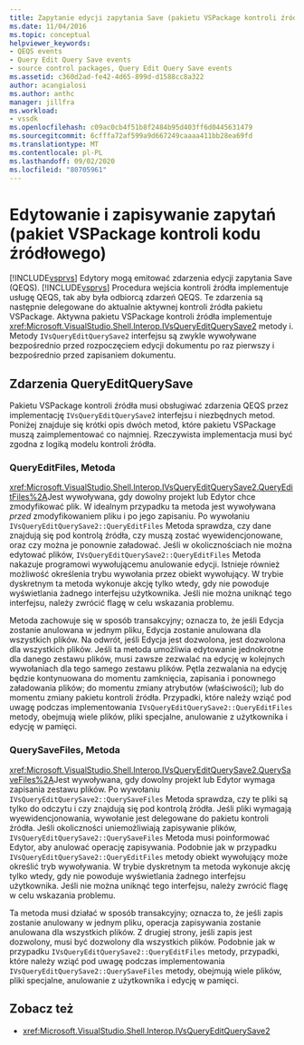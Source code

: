 ```yaml
---
title: Zapytanie edycji zapytania Save (pakietu VSPackage kontroli źródła) | Microsoft Docs
ms.date: 11/04/2016
ms.topic: conceptual
helpviewer_keywords:
- QEQS events
- Query Edit Query Save events
- source control packages, Query Edit Query Save events
ms.assetid: c360d2ad-fe42-4d65-899d-d1588cc8a322
author: acangialosi
ms.author: anthc
manager: jillfra
ms.workload:
- vssdk
ms.openlocfilehash: c09ac0cb4f51b8f2484b95d403ff6d0445631479
ms.sourcegitcommit: 6cfffa72af599a9d667249caaaa411bb28ea69fd
ms.translationtype: MT
ms.contentlocale: pl-PL
ms.lasthandoff: 09/02/2020
ms.locfileid: "80705961"
---
```

# <a name="query-edit-query-save-source-control-vspackage"></a>Edytowanie i zapisywanie zapytań (pakiet VSPackage kontroli kodu źródłowego)
[!INCLUDE[vsprvs](../../code-quality/includes/vsprvs_md.md)] Edytory mogą emitować zdarzenia edycji zapytania Save (QEQS). [!INCLUDE[vsprvs](../../code-quality/includes/vsprvs_md.md)] Procedura wejścia kontroli źródła implementuje usługę QEQS, tak aby była odbiorcą zdarzeń QEQS. Te zdarzenia są następnie delegowane do aktualnie aktywnej kontroli źródła pakietu VSPackage. Aktywna pakietu VSPackage kontroli źródła implementuje <xref:Microsoft.VisualStudio.Shell.Interop.IVsQueryEditQuerySave2> metody i. Metody `IVsQueryEditQuerySave2` interfejsu są zwykle wywoływane bezpośrednio przed rozpoczęciem edycji dokumentu po raz pierwszy i bezpośrednio przed zapisaniem dokumentu.

## <a name="queryeditquerysave-events"></a>Zdarzenia QueryEditQuerySave
 Pakietu VSPackage kontroli źródła musi obsługiwać zdarzenia QEQS przez implementację `IVsQueryEditQuerySave2` interfejsu i niezbędnych metod. Poniżej znajduje się krótki opis dwóch metod, które pakietu VSPackage muszą zaimplementować co najmniej. Rzeczywista implementacja musi być zgodna z logiką modelu kontroli źródła.

### <a name="queryeditfiles-method"></a>QueryEditFiles, Metoda
 <xref:Microsoft.VisualStudio.Shell.Interop.IVsQueryEditQuerySave2.QueryEditFiles%2A>Jest wywoływana, gdy dowolny projekt lub Edytor chce zmodyfikować plik. W idealnym przypadku ta metoda jest wywoływana *przed* zmodyfikowaniem pliku i po jego zapisaniu. Po wywołaniu `IVsQueryEditQuerySave2::QueryEditFiles` Metoda sprawdza, czy dane znajdują się pod kontrolą źródła, czy muszą zostać wyewidencjonowane, oraz czy można je ponownie załadować. Jeśli w okolicznościach nie można edytować plików, `IVsQueryEditQuerySave2::QueryEditFiles` Metoda nakazuje programowi wywołującemu anulowanie edycji. Istnieje również możliwość określenia trybu wywołania przez obiekt wywołujący. W trybie dyskretnym ta metoda wykonuje akcję tylko wtedy, gdy nie powoduje wyświetlania żadnego interfejsu użytkownika. Jeśli nie można uniknąć tego interfejsu, należy zwrócić flagę w celu wskazania problemu.

 Metoda zachowuje się w sposób transakcyjny; oznacza to, że jeśli Edycja zostanie anulowana w jednym pliku, Edycja zostanie anulowana dla wszystkich plików. Na odwrót, jeśli Edycja jest dozwolona, jest dozwolona dla wszystkich plików. Jeśli ta metoda umożliwia edytowanie jednokrotne dla danego zestawu plików, musi zawsze zezwalać na edycję w kolejnych wywołaniach dla tego samego zestawu plików. Pętla zezwalania na edycję będzie kontynuowana do momentu zamknięcia, zapisania i ponownego załadowania plików; do momentu zmiany atrybutów (właściwości); lub do momentu zmiany pakietu kontroli źródła. Przypadki, które należy wziąć pod uwagę podczas implementowania `IVsQueryEditQuerySave2::QueryEditFiles` metody, obejmują wiele plików, pliki specjalne, anulowanie z użytkownika i edycję w pamięci.

### <a name="querysavefiles-method"></a>QuerySaveFiles, Metoda
 <xref:Microsoft.VisualStudio.Shell.Interop.IVsQueryEditQuerySave2.QuerySaveFiles%2A>Jest wywoływana, gdy dowolny projekt lub Edytor wymaga zapisania zestawu plików. Po wywołaniu `IVsQueryEditQuerySave2::QuerySaveFiles` Metoda sprawdza, czy te pliki są tylko do odczytu i czy znajdują się pod kontrolą źródła. Jeśli pliki wymagają wyewidencjonowania, wywołanie jest delegowane do pakietu kontroli źródła. Jeśli okoliczności uniemożliwiają zapisywanie plików, `IVsQueryEditQuerySave2::QuerySaveFiles` Metoda musi poinformować Edytor, aby anulować operację zapisywania. Podobnie jak w przypadku `IVsQueryEditQuerySave2::QueryEditFiles` metody obiekt wywołujący może określić tryb wywoływania. W trybie dyskretnym ta metoda wykonuje akcję tylko wtedy, gdy nie powoduje wyświetlania żadnego interfejsu użytkownika. Jeśli nie można uniknąć tego interfejsu, należy zwrócić flagę w celu wskazania problemu.

 Ta metoda musi działać w sposób transakcyjny; oznacza to, że jeśli zapis zostanie anulowany w jednym pliku, operacja zapisywania zostanie anulowana dla wszystkich plików. Z drugiej strony, jeśli zapis jest dozwolony, musi być dozwolony dla wszystkich plików. Podobnie jak w przypadku `IVsQueryEditQuerySave2::QueryEditFiles` metody, przypadki, które należy wziąć pod uwagę podczas implementowania `IVsQueryEditQuerySave2::QuerySaveFiles` metody, obejmują wiele plików, pliki specjalne, anulowanie z użytkownika i edycję w pamięci.

## <a name="see-also"></a>Zobacz też
- <xref:Microsoft.VisualStudio.Shell.Interop.IVsQueryEditQuerySave2>
